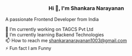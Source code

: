 <h3 align="center">Hi 👋, I'm Shankara Narayanan</h3>
A passionate Frontend Developer from India

🔭 I’m currently working on TAGCS Pvt Ltd<br />
🌱 I’m currently learning Backend Technologies<br />
📫 How to reach me shankaranarayanan1003@gmail.com<br />
⚡ Fun fact I am Funny<br />
